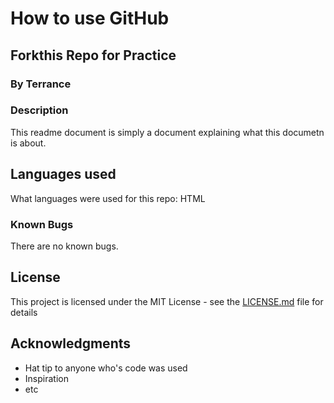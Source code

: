 # How to use GitHub

## Forkthis Repo for Practice

### By Terrance

### Description

This readme document is simply a document explaining what this documetn is about.

## Languages used

What languages were used for this repo:
HTML

### Known Bugs

There are no known bugs.

## License

This project is licensed under the MIT License - see the [LICENSE.md](LICENSE.md) file for details

## Acknowledgments

* Hat tip to anyone who's code was used
* Inspiration
* etc
